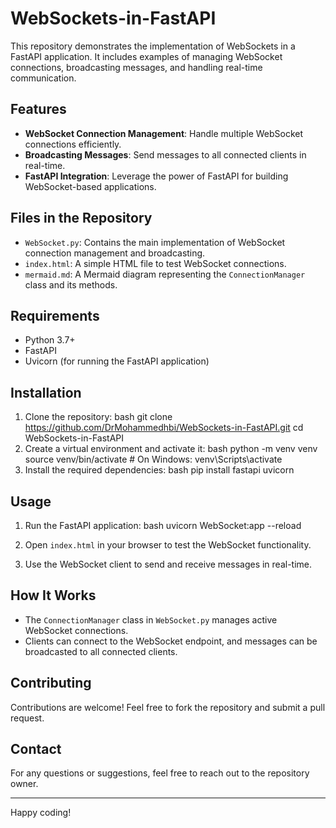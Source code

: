 # WebSockets-in-FastAPI

This repository demonstrates the implementation of WebSockets in a FastAPI application. It includes examples of managing WebSocket connections, broadcasting messages, and handling real-time communication.

## Features

- **WebSocket Connection Management**: Handle multiple WebSocket connections efficiently.
- **Broadcasting Messages**: Send messages to all connected clients in real-time.
- **FastAPI Integration**: Leverage the power of FastAPI for building WebSocket-based applications.

## Files in the Repository

- `WebSocket.py`: Contains the main implementation of WebSocket connection management and broadcasting.
- `index.html`: A simple HTML file to test WebSocket connections.
- `mermaid.md`: A Mermaid diagram representing the `ConnectionManager` class and its methods.

## Requirements

- Python 3.7+
- FastAPI
- Uvicorn (for running the FastAPI application)

## Installation

1. Clone the repository:
bash
git clone https://github.com/DrMohammedhbi/WebSockets-in-FastAPI.git
cd WebSockets-in-FastAPI
2. Create a virtual environment and activate it:
bash
python -m venv venv
source venv/bin/activate  # On Windows: venv\Scripts\activate
3. Install the required dependencies:
bash
pip install fastapi uvicorn

## Usage

1. Run the FastAPI application:
bash
uvicorn WebSocket:app --reload
2. Open `index.html` in your browser to test the WebSocket functionality.

3. Use the WebSocket client to send and receive messages in real-time.

## How It Works

- The `ConnectionManager` class in `WebSocket.py` manages active WebSocket connections.
- Clients can connect to the WebSocket endpoint, and messages can be broadcasted to all connected clients.

## Contributing

Contributions are welcome! Feel free to fork the repository and submit a pull request.


## Contact

For any questions or suggestions, feel free to reach out to the repository owner.

---

Happy coding!
